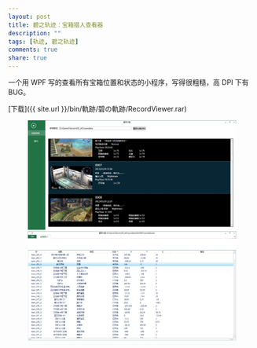 ```yaml
---
layout: post
title: 碧之轨迹：宝箱猎人查看器
description: ""
tags: [轨迹, 碧之轨迹]
comments: true
share: true
---
```


一个用 WPF 写的查看所有宝箱位置和状态的小程序，写得很粗糙，高 DPI 下有 BUG。

[下载]({{ site.url }}/bin/軌跡/碧の軌跡/RecordViewer.rar)


<figure>
    <a href="/images/posts/EDAO-BonusBox-Recorder-Viewer-Save-List.jpg" target="_blank"><img src="/images/posts/EDAO-BonusBox-Recorder-Viewer-Save-List.jpg" alt=""></a>
    <a href="/images/posts/EDAO-BonusBox-Recorder-Viewer-Box-List.jpg" target="_blank"><img src="/images/posts/EDAO-BonusBox-Recorder-Viewer-Box-List.jpg" alt=""></a>
</figure>
